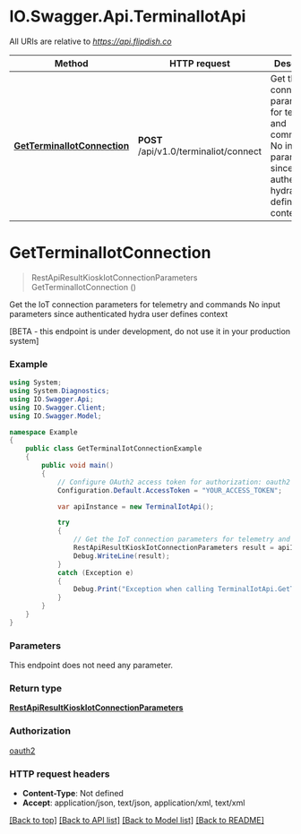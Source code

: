 # IO.Swagger.Api.TerminalIotApi

All URIs are relative to *https://api.flipdish.co*

Method | HTTP request | Description
------------- | ------------- | -------------
[**GetTerminalIotConnection**](TerminalIotApi.md#getterminaliotconnection) | **POST** /api/v1.0/terminaliot/connect | Get the IoT connection parameters for telemetry and commands  No input parameters since authenticated hydra user defines context


<a name="getterminaliotconnection"></a>
# **GetTerminalIotConnection**
> RestApiResultKioskIotConnectionParameters GetTerminalIotConnection ()

Get the IoT connection parameters for telemetry and commands  No input parameters since authenticated hydra user defines context

[BETA - this endpoint is under development, do not use it in your production system]

### Example
```csharp
using System;
using System.Diagnostics;
using IO.Swagger.Api;
using IO.Swagger.Client;
using IO.Swagger.Model;

namespace Example
{
    public class GetTerminalIotConnectionExample
    {
        public void main()
        {
            // Configure OAuth2 access token for authorization: oauth2
            Configuration.Default.AccessToken = "YOUR_ACCESS_TOKEN";

            var apiInstance = new TerminalIotApi();

            try
            {
                // Get the IoT connection parameters for telemetry and commands  No input parameters since authenticated hydra user defines context
                RestApiResultKioskIotConnectionParameters result = apiInstance.GetTerminalIotConnection();
                Debug.WriteLine(result);
            }
            catch (Exception e)
            {
                Debug.Print("Exception when calling TerminalIotApi.GetTerminalIotConnection: " + e.Message );
            }
        }
    }
}
```

### Parameters
This endpoint does not need any parameter.

### Return type

[**RestApiResultKioskIotConnectionParameters**](RestApiResultKioskIotConnectionParameters.md)

### Authorization

[oauth2](../README.md#oauth2)

### HTTP request headers

 - **Content-Type**: Not defined
 - **Accept**: application/json, text/json, application/xml, text/xml

[[Back to top]](#) [[Back to API list]](../README.md#documentation-for-api-endpoints) [[Back to Model list]](../README.md#documentation-for-models) [[Back to README]](../README.md)


